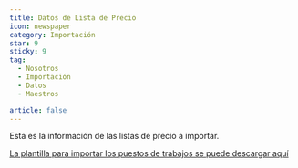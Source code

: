 ```yaml
---
title: Datos de Lista de Precio
icon: newspaper
category: Importación
star: 9
sticky: 9
tag:
  - Nosotros
  - Importación
  - Datos
  - Maestros

article: false
---
```


Esta es la información de las listas de precio a importar.

[La plantilla para importar los puestos de trabajos se puede descargar aquí](/assets/files/Lista_de_Precio.xlsx)
